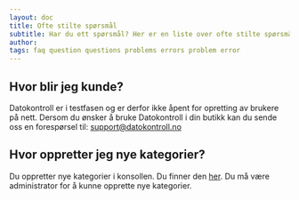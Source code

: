 ```yaml
---
layout: doc
title: Ofte stilte spørsmål
subtitle: Har du ett spørsmål? Her er en liste over ofte stilte spørsmål.
author:
tags: faq question questions problems errors problem error
---
```



## Hvor blir jeg kunde?
Datokontroll er i testfasen og er derfor ikke åpent for opretting av brukere på nett. Dersom du ønsker å bruke Datokontroll i din butikk kan du sende oss en forespørsel til: support@datokontroll.no

## Hvor oppretter jeg nye kategorier?
Du oppretter nye kategorier i konsollen. Du finner den [her](https://console.datokontroll.no). Du må være administrator for å kunne opprette nye kategorier.

